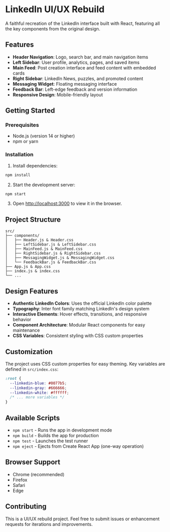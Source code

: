 # LinkedIn UI/UX Rebuild

A faithful recreation of the LinkedIn interface built with React, featuring all the key components from the original design.

## Features

- **Header Navigation**: Logo, search bar, and main navigation items
- **Left Sidebar**: User profile, analytics, pages, and saved items
- **Main Feed**: Post creation interface and feed content with embedded cards
- **Right Sidebar**: LinkedIn News, puzzles, and promoted content
- **Messaging Widget**: Floating messaging interface
- **Feedback Bar**: Left-edge feedback and version information
- **Responsive Design**: Mobile-friendly layout

## Getting Started

### Prerequisites

- Node.js (version 14 or higher)
- npm or yarn

### Installation

1. Install dependencies:
```bash
npm install
```

2. Start the development server:
```bash
npm start
```

3. Open [http://localhost:3000](http://localhost:3000) to view it in the browser.

## Project Structure

```
src/
├── components/
│   ├── Header.js & Header.css
│   ├── LeftSidebar.js & LeftSidebar.css
│   ├── MainFeed.js & MainFeed.css
│   ├── RightSidebar.js & RightSidebar.css
│   ├── MessagingWidget.js & MessagingWidget.css
│   └── FeedbackBar.js & FeedbackBar.css
├── App.js & App.css
├── index.js & index.css
└── ...
```

## Design Features

- **Authentic LinkedIn Colors**: Uses the official LinkedIn color palette
- **Typography**: Inter font family matching LinkedIn's design system
- **Interactive Elements**: Hover effects, transitions, and responsive behavior
- **Component Architecture**: Modular React components for easy maintenance
- **CSS Variables**: Consistent styling with CSS custom properties

## Customization

The project uses CSS custom properties for easy theming. Key variables are defined in `src/index.css`:

```css
:root {
  --linkedin-blue: #0077b5;
  --linkedin-gray: #666666;
  --linkedin-white: #ffffff;
  /* ... more variables */
}
```

## Available Scripts

- `npm start` - Runs the app in development mode
- `npm build` - Builds the app for production
- `npm test` - Launches the test runner
- `npm eject` - Ejects from Create React App (one-way operation)

## Browser Support

- Chrome (recommended)
- Firefox
- Safari
- Edge

## Contributing

This is a UI/UX rebuild project. Feel free to submit issues or enhancement requests for iterations and improvements.

